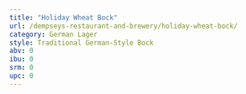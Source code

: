 ```yaml
---
title: "Holiday Wheat Bock"
url: /dempseys-restaurant-and-brewery/holiday-wheat-bock/
category: German Lager
style: Traditional German-Style Bock
abv: 0
ibu: 0
srm: 0
upc: 0
---
```


